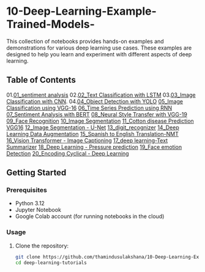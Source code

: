 # 10-Deep-Learning-Example-Trained-Models-
This collection of notebooks provides hands-on examples and demonstrations for various deep learning use cases. These examples are designed to help you learn and experiment with different aspects of deep learning.

## Table of Contents

   01.[01_sentiment analysis](https://github.com/ThaminduSulakshana/10-Deep-Learning-Example-Trained-Models-/blob/928a86b646788fb1d00cc86ce0ad812aa48e9040/01_sentiment%20analysis.ipynb)
   02.[02_Text Classification with LSTM](https://github.com/ThaminduSulakshana/10-Deep-Learning-Example-Trained-Models-/blob/main/02_Text%20Classification%20with%20LSTM.ipynb)
   03.[03_Image Classification with CNN](https://github.com/ThaminduSulakshana/10-Deep-Learning-Example-Trained-Models-/blob/main/03_Image%20Classification%20with%20CNN.ipynb).
   04.[04_Object Detection with YOLO](https://github.com/ThaminduSulakshana/10-Deep-Learning-Example-Trained-Models-/blob/main/04_Object%20Detection%20with%20YOLO.ipynb)
   [05_Image Classification using VGG-16](https://github.com/ThaminduSulakshana/10-Deep-Learning-Example-Trained-Models-/blob/main/05_Image%20Classification%20using%20VGG16.ipynb)
   [06_Time Series Prediction using RNN](https://github.com/ThaminduSulakshana/10-Deep-Learning-Example-Trained-Models-/blob/main/06_Time%20Series%20Prediction%20using%20RNN.ipynb)
   [07_Sentiment Analysis with BERT](https://github.com/ThaminduSulakshana/10-Deep-Learning-Example-Trained-Models-/blob/main/07_Sentiment%20Analysis%20with%20BERT.ipynb)
   [08_Neural Style Transfer with VGG-19](https://github.com/ThaminduSulakshana/10-Deep-Learning-Example-Trained-Models-/blob/main/08_Neural%20Style%20Transfer%20with%20VGG-19.ipynb)
   [09_Face Recognition](https://github.com/ThaminduSulakshana/10-Deep-Learning-Example-Trained-Models-/blob/main/09_Face%20Recognition.ipynb)
   [10_Image Segmentation](https://github.com/ThaminduSulakshana/10-Deep-Learning-Example-Trained-Models-/blob/main/10_Image%20Segmentation.ipynb)
   [11_Cotton disease Prediction VGG16](https://github.com/ThaminduSulakshana/20-Deep-Learning-Trained-Models-/blob/main/11_Cotton%20disease%20Prediction%20VGG16.ipynb)
   [12_Image Segmentation - U-Net](https://github.com/ThaminduSulakshana/20-Deep-Learning-Trained-Models-/blob/main/12_Image%20Segmentation%20-%20U-Net.ipynb)
   [13_digit_recognizer](https://github.com/ThaminduSulakshana/20-Deep-Learning-Trained-Models-/blob/main/13_digit_recognizer.ipynb)
   [14_Deep Learning Data Augmentation](https://github.com/ThaminduSulakshana/20-Deep-Learning-Trained-Models-/blob/main/14_Deep%20Learning%20Data%20Augmentation.ipynb)
   [15_Spanish to English Translation-NMT](https://github.com/ThaminduSulakshana/20-Deep-Learning-Trained-Models-/blob/main/15_Spanish%20to%20English%20Translation-NMT.ipynb)
   [16_Vision Transformer - Image Captioning](https://github.com/ThaminduSulakshana/20-Deep-Learning-Trained-Models-/blob/main/16_Vision%20Transformer%20-%20Image%20Captioning.ipynb)
   [17_deep learning-Text Summarizer](https://github.com/ThaminduSulakshana/20-Deep-Learning-Trained-Models-/blob/main/17_deep%20learning-Text%20Summarizer.ipynb)
   [18_Deep Learning - Pressure prediction](https://github.com/ThaminduSulakshana/20-Deep-Learning-Trained-Models-/blob/main/18_Deep%20Learning%20-%20Pressure%20prediction%20.ipynb)
   [19_Face emotion Detection](https://github.com/ThaminduSulakshana/20-Deep-Learning-Trained-Models-/blob/main/19_Face%20emotion%20Dectection.ipynb)
   [20_Encoding Cyclical - Deep Learning](https://github.com/ThaminduSulakshana/20-Deep-Learning-Trained-Models-/blob/main/20_Encoding%20Cyclical%20-%20Deep%20Learning.ipynb)

## Getting Started

### Prerequisites

- Python 3.12
- Jupyter Notebook
- Google Colab account (for running notebooks in the cloud)

### Usage

1. Clone the repository:

   ```bash
   git clone https://github.com/thamindusulakshana/10-Deep-Learning-Example-Trained-Models-.git
   cd deep-learning-tutorials
